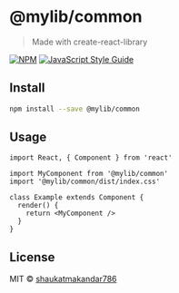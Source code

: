 # @mylib/common

> Made with create-react-library

[![NPM](https://img.shields.io/npm/v/@mylib/common.svg)](https://www.npmjs.com/package/@mylib/common) [![JavaScript Style Guide](https://img.shields.io/badge/code_style-standard-brightgreen.svg)](https://standardjs.com)

## Install

```bash
npm install --save @mylib/common
```

## Usage

```tsx
import React, { Component } from 'react'

import MyComponent from '@mylib/common'
import '@mylib/common/dist/index.css'

class Example extends Component {
  render() {
    return <MyComponent />
  }
}
```

## License

MIT © [shaukatmakandar786](https://github.com/shaukatmakandar786)

